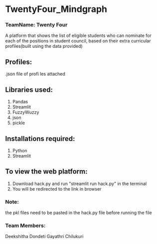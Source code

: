 # TwentyFour_Mindgraph

### TeamName: Twenty Four

A platform that shows the list of eligible students who can nominate for each of the positions in student council, based on their extra curricular profiles(built using the data provided)

## Profiles:
.json file of profi les attached

## Libraries used:
1) Pandas
2) Streamlit
3) FuzzyWuzzy
4) json
5) pickle

## Installations required:
1) Python
2) Streamlit

## To view the web platform:
1) Download hack.py and run "streamlit run hack.py" in the terminal
2) You will be redirected to the link in browser

### Note:
the pkl files need to be pasted in the hack.py file before running the file

### Team Members:
Deekshitha Dondeti
Gayathri Chilukuri
